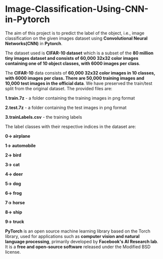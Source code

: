 # Image-Classification-Using-CNN-in-Pytorch

The aim of this project is to predict the label of the object, i.e., image classification on the given images dataset using **Convolutional Neural Networks(CNN)** in **Pytorch**.

The dataset used is **CIFAR-10 dataset** which is a subset of the **80 million tiny images dataset and consists of 60,000 32x32 color images containing one of 10 object classes, with 6000 images per class**. 

The **CIFAR-10** data consists of **60,000 32x32 color images in 10 classes, with 6000 images per class. There are 50,000 training images and 10,000 test images in the official data**. We have preserved the train/test split from the original dataset.  The provided files are:

**1.train.7z** - a folder containing the training images in png format

**2.test.7z** - a folder containing the test images in png format

**3.trainLabels.csv** - the training labels

The label classes with their respective indices in the dataset are:

**0-> airplane**

**1-> automobile** 

**2-> bird**

**3-> cat**

**4-> deer** 

**5-> dog** 

**6-> frog** 

**7-> horse** 

**8-> ship** 

**9-> truck**

**PyTorch** is an open source machine learning library based on the Torch library, used for applications such as **computer vision and natural language processing**, primarily developed by **Facebook's AI Research lab**. It is a **free and open-source software** released under the Modified BSD license.




